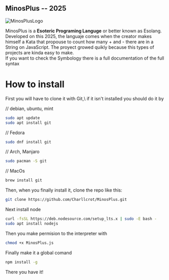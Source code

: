 ## MinosPlus -- 2025
![MinosPlusLogo](https://github.com/user-attachments/assets/d14ee7a2-9863-4303-8781-a00bb5f91caa)


MinosPlus is a **Esoteric Programing Languge** or better known as Esolang. Developed on this 2025, the languaje comes when the creator makes himself a Kata that propouse to count how many + and - there are in a String on JavaScript. The proyect growed quikly because this types of projects are kinda easy to make.\
If you want to check the Symbology there is a full documentation of the full syntax


# How to install

First you will have to clone it with Git,\ if it isn't installed you should do it by 


// debian, ubuntu, mint
```bash
sudo apt update
sudo apt install git
```

// Fedora
```bash
sudo dnf install git
```
// Arch, Manjaro
```bash
sudo pacman -S git
```
// MacOs
```bash
brew install git
```

Then, when you finally install it, clone the repo like this:
```bash
git clone https://github.com/Charllcrot/MinosPlus.git
```
Next install node
```bash
curl -fsSL https://deb.nodesource.com/setup_lts.x | sudo -E bash -
sudo apt install nodejs
```

 Then you make permision to the interpreter with
```bash
chmod +x MinosPlus.js
```
Finally make it a global comand
```bash
npm install -g
```
There you have it!

